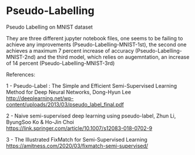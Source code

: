 # Pseudo-Labelling
Pseudo Labelling on MNIST dataset

They are three different jupyter notebook files, one seems to be failing to achieve any improvements (Pseudo-Labelling-MNIST-1st), the second one achieves a maximum 7 percent increase of accuracy (Pseudo-Labelling-MNIST-2nd) and the third model, which relies on augemntation, an increase of 14 percent (Pseudo-Labelling-MNIST-3rd)

References:

1 - Pseudo-Label : The Simple and Efficient Semi-Supervised Learning Method for Deep Neural Networks, Dong-Hyun Lee http://deeplearning.net/wp-content/uploads/2013/03/pseudo_label_final.pdf

2 - Naive semi-supervised deep learning using pseudo-label, Zhun Li, ByungSoo Ko & Ho-Jin Choi https://link.springer.com/article/10.1007/s12083-018-0702-9

3 - The Illustrated FixMatch for Semi-Supervised Learning https://amitness.com/2020/03/fixmatch-semi-supervised/
